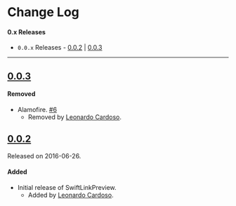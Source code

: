 # Change Log

#### 0.x Releases
- `0.0.x` Releases - [0.0.2](#002) | [0.0.3](#003)

---

## [0.0.3](<!-- https://github.com/LeonardoCardoso/Swift-Link-Preview/releases/tag/0.0.3 -->)
<!--- Released on ????-??-??.

#### Added
- Support for Carthage. [#3](https://github.com/LeonardoCardoso/Swift-Link-Preview/issues/3)

  - Added by [Leonardo Cardoso](https://github.com/LeonardoCardoso).
- Support for Swift Package Manager. [#3](https://github.com/LeonardoCardoso/Swift-Link-Preview/issues/3)

  - Added by [Leonardo Cardoso](https://github.com/LeonardoCardoso). -->

#### Removed
- Alamofire. [#6](https://github.com/LeonardoCardoso/Swift-Link-Preview/issues/6)
  - Removed by [Leonardo Cardoso](https://github.com/LeonardoCardoso).


## [0.0.2](https://github.com/LeonardoCardoso/Swift-Link-Preview/releases/tag/0.0.2)
Released on 2016-06-26.

#### Added
- Initial release of SwiftLinkPreview.
  - Added by [Leonardo Cardoso](https://github.com/LeonardoCardoso).